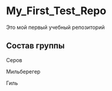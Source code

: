 # My_First_Test_Repo
Это мой первый учебный репозиторий

## Состав группы

Серов

Мильберегер

Гиль
